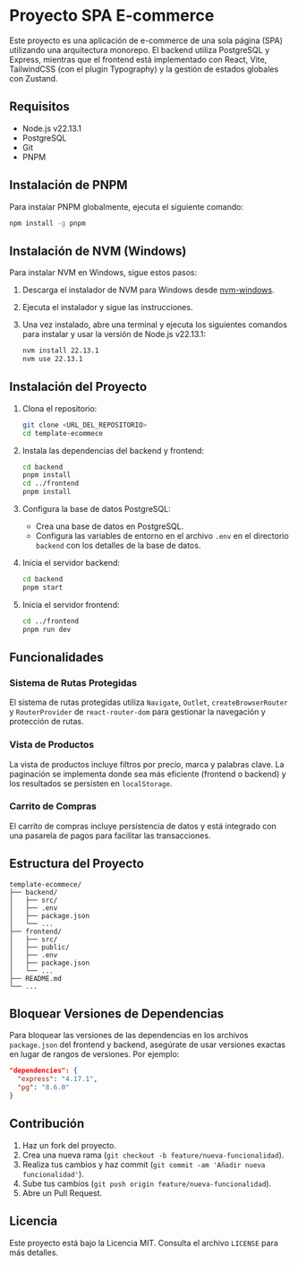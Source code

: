 # Proyecto SPA E-commerce

Este proyecto es una aplicación de e-commerce de una sola página (SPA) utilizando una arquitectura monorepo. El backend utiliza PostgreSQL y Express, mientras que el frontend está implementado con React, Vite, TailwindCSS (con el plugin Typography) y la gestión de estados globales con Zustand.

## Requisitos

- Node.js v22.13.1
- PostgreSQL
- Git
- PNPM

## Instalación de PNPM

Para instalar PNPM globalmente, ejecuta el siguiente comando:

```bash
npm install -g pnpm
```

## Instalación de NVM (Windows)

Para instalar NVM en Windows, sigue estos pasos:

1. Descarga el instalador de NVM para Windows desde [nvm-windows](https://github.com/coreybutler/nvm-windows/releases).
2. Ejecuta el instalador y sigue las instrucciones.
3. Una vez instalado, abre una terminal y ejecuta los siguientes comandos para instalar y usar la versión de Node.js v22.13.1:

    ```bash
    nvm install 22.13.1
    nvm use 22.13.1
    ```

## Instalación del Proyecto

1. Clona el repositorio:

    ```bash
    git clone <URL_DEL_REPOSITORIO>
    cd template-ecommece
    ```

2. Instala las dependencias del backend y frontend:

    ```bash
    cd backend
    pnpm install
    cd ../frontend
    pnpm install
    ```

3. Configura la base de datos PostgreSQL:

    - Crea una base de datos en PostgreSQL.
    - Configura las variables de entorno en el archivo `.env` en el directorio `backend` con los detalles de la base de datos.

4. Inicia el servidor backend:

    ```bash
    cd backend
    pnpm start
    ```

5. Inicia el servidor frontend:

    ```bash
    cd ../frontend
    pnpm run dev
    ```

## Funcionalidades

### Sistema de Rutas Protegidas

El sistema de rutas protegidas utiliza `Navigate`, `Outlet`, `createBrowserRouter` y `RouterProvider` de `react-router-dom` para gestionar la navegación y protección de rutas.

### Vista de Productos

La vista de productos incluye filtros por precio, marca y palabras clave. La paginación se implementa donde sea más eficiente (frontend o backend) y los resultados se persisten en `localStorage`.

### Carrito de Compras

El carrito de compras incluye persistencia de datos y está integrado con una pasarela de pagos para facilitar las transacciones.

## Estructura del Proyecto

```
template-ecommece/
├── backend/
│   ├── src/
│   ├── .env
│   ├── package.json
│   └── ...
├── frontend/
│   ├── src/
│   ├── public/
│   ├── .env
│   ├── package.json
│   └── ...
├── README.md
└── ...
```

## Bloquear Versiones de Dependencias

Para bloquear las versiones de las dependencias en los archivos `package.json` del frontend y backend, asegúrate de usar versiones exactas en lugar de rangos de versiones. Por ejemplo:

```json
"dependencies": {
  "express": "4.17.1",
  "pg": "8.6.0"
}
```

## Contribución

1. Haz un fork del proyecto.
2. Crea una nueva rama (`git checkout -b feature/nueva-funcionalidad`).
3. Realiza tus cambios y haz commit (`git commit -am 'Añadir nueva funcionalidad'`).
4. Sube tus cambios (`git push origin feature/nueva-funcionalidad`).
5. Abre un Pull Request.

## Licencia

Este proyecto está bajo la Licencia MIT. Consulta el archivo `LICENSE` para más detalles.
